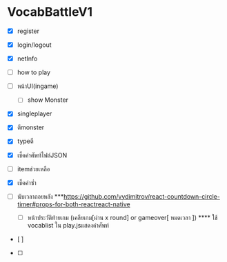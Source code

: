 
# VocabBattleV1
   - [x] register
   - [x] login/logout
   - [x] netInfo

   - [ ] how to play
   - [ ] หน้าUI(ingame)
      - [ ] show Monster
   - [x] singleplayer
   - [x] ตีmonster
   - [x] typeตี
   - [x] เช็คคำศัพท์ไฟล์JSON
   - [ ] itemช่วยเหลือ
   - [x] เช็คคำซ่ำ
   - [ ] นับเวลาถอยหลัง ***https://github.com/vydimitrov/react-countdown-circle-timer#props-for-both-reactreact-native
      - [ ] หน้าประวัติท้ายเกม (เคลียเกม[ผ่าน x round] or gameover[ หมดเวลา ]) **** ใช้ vocablist ใน play.jsแสดงคำศัพท์

   - [ ]้
   - [ ] 


